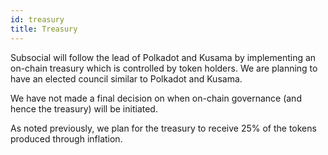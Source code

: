 ```yaml
---
id: treasury
title: Treasury
---
```


Subsocial will follow the lead of Polkadot and Kusama by implementing an on-chain treasury
which is controlled by token holders. We are planning to have an elected council similar to Polkadot and Kusama.

We have not made a final decision on when on-chain governance (and hence the treasury) will
be initiated.

As noted previously, we plan for the treasury to receive 25% of the tokens produced through inflation.
